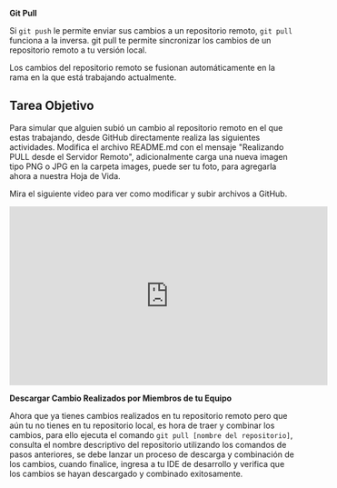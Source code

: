 **Git Pull**

Si `git push` le permite enviar sus cambios a un repositorio remoto, `git pull` funciona a la inversa. git pull te permite sincronizar los cambios de un repositorio remoto a tu versión local.

Los cambios del repositorio remoto se fusionan automáticamente en la rama en la que está trabajando actualmente.

## Tarea Objetivo

Para simular que alguien subió un cambio al repositorio remoto en el que estas trabajando, desde GitHub directamente realiza las siguientes actividades.
Modifica el archivo README.md con el mensaje "Realizando PULL desde el Servidor Remoto", adicionalmente carga una nueva imagen tipo PNG o JPG en la carpeta images, puede ser tu foto, para agregarla ahora a nuestra Hoja de Vida.

Mira el siguiente video para ver como modificar y subir archivos a GitHub.

<iframe width="560" height="315" src="https://www.youtube.com/embed/K7CDvrB5WxU" frameborder="0" allow="accelerometer; autoplay; clipboard-write; encrypted-media; gyroscope; picture-in-picture" allowfullscreen></iframe>

**Descargar Cambio Realizados por Miembros de tu Equipo**

Ahora que ya tienes cambios realizados en tu repositorio remoto pero que aún tu no tienes en tu repositorio local, es hora de traer y combinar los cambios, para ello ejecuta el comando `git pull [nombre del repositorio]`, consulta el nombre descriptivo del repositorio utilizando los comandos de pasos anteriores, se debe lanzar un proceso de descarga y combinación de los cambios, cuando finalice, ingresa a tu IDE de desarrollo y verifica que los cambios se hayan descargado y combinado exitosamente.


